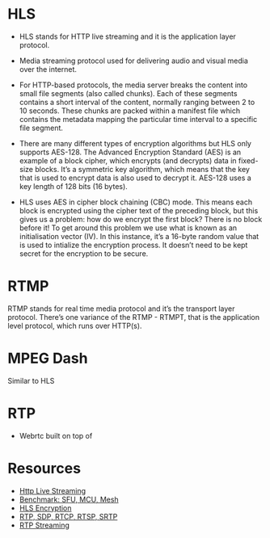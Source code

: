 # HLS

- HLS stands for HTTP live streaming and it is the application layer protocol.

- Media streaming protocol used for delivering audio and visual media over the internet.

- For HTTP-based protocols, the media server breaks the content into small file segments (also called chunks). Each of these segments contains a short interval of the content, normally ranging between 2 to 10 seconds. These chunks are packed within a manifest file which contains the metadata mapping the particular time interval to a specific file segment.

- There are many different types of encryption algorithms but HLS only supports AES-128. The Advanced Encryption Standard (AES) is an example of a block cipher, which encrypts (and decrypts) data in fixed-size blocks. It’s a symmetric key algorithm, which means that the key that is used to encrypt data is also used to decrypt it. AES-128 uses a key length of 128 bits (16 bytes).

- HLS uses AES in cipher block chaining (CBC) mode. This means each block is encrypted using the cipher text of the preceding block, but this gives us a problem: how do we encrypt the first block? There is no block before it! To get around this problem we use what is known as an initialisation vector (IV). In this instance, it’s a 16-byte random value that is used to intialize the encryption process. It doesn’t need to be kept secret for the encryption to be secure.

# RTMP
RTMP stands for real time media protocol and it’s the transport layer protocol. There’s one variance of the RTMP - RTMPT, that is the application level protocol, which runs over HTTP(s).

# MPEG Dash
Similar to HLS

# RTP
- Webrtc built on top of


# Resources
- [Http Live Streaming](https://tools.ietf.org/html/rfc8216)
- [Benchmark: SFU, MCU, Mesh](https://testrtc.com/different-multiparty-video-conferencing/)
- [HLS Encryption](https://hlsbook.net/how-to-encrypt-hls-video-with-ffmpeg/)
- [RTP, SDP, RTCP, RTSP, SRTP](https://www.kurento.org/blog/rtp-i-intro-rtp-and-sdp)
- [RTP Streaming](https://www.kurento.org/blog/rtp-ii-streaming-ffmpeg)
